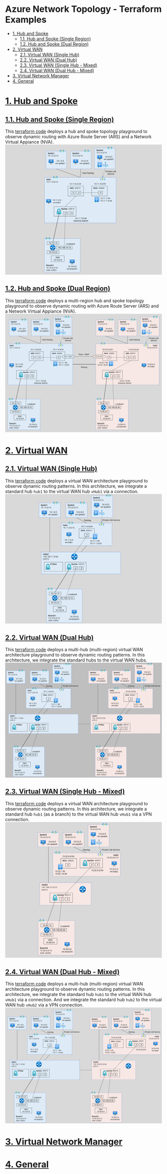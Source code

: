 
# Azure Network Topology - Terraform Examples

<!-- TOC -->
- [1. Hub and Spoke](#1-hub-and-spoke)
    - [1.1. Hub and Spoke (Single Region)](#1-1-hub-spoke-single-region)
    - [1.2. Hub and Spoke (Dual Region)](#1-2-hub-spoke-dual-region)
- [2. Virtual WAN](#2-virtual-wan)
    - [2.1. Virtual WAN (Single Hub)](#2-1-virtual-wan-single-hub)
    - [2.2. Virtual WAN (Dual Hub)](#2-2-Virtual-wan-dual-hub)
    - [2.3. Virtual WAN (Single Hub - Mixed)](#2-3-virtual-wan-single-hub-mixed)
    - [2.4. Virtual WAN (Dual Hub - Mixed)](#2-4-virtual-wan-dual-hub-mixed)
- [3. Virtual Network Manager](#3-virtual-network-manager)
- [4. General](#4-general)
<!-- /TOC -->

# [1. Hub and Spoke](./1-hub-and-spoke/)

## [1.1. Hub and Spoke (Single Region)](./1-hub-and-spoke/1-hub-spoke-single-region/)
This [terraform code](./1-hub-and-spoke/1-hub-spoke-single-region/) deploys a hub and spoke topology playground to observe dynamic routing with Azure Route Server (ARS) and a Network Virtual Appiance (NVA).
![Hub and Spoke (Single Region)](./images/hub-spoke-single-region.png)

## [1.2. Hub and Spoke (Dual Region)](./1-hub-and-spoke/2-hub-spoke-dual-region/)
This [terraform code](./1-hub-and-spoke/2-hub-spoke-dual-region/) deploys a multi-region hub and spoke topology playground to observe dynamic routing with Azure Route Server (ARS) and a Network Virtual Appiance (NVA).
![Hub and Spoke (Dual Region)](./images/hub-spoke-dual-region.png)

# [2. Virtual WAN](./2-virtual-wan/)

## [2.1. Virtual WAN (Single Hub)](./2-virtual-wan/1-virtual-wan-single-hub/)
This [terraform code](./2-virtual-wan/1-virtual-wan-single-hub/) deploys a virtual WAN architecture playground to observe dynamic routing patterns. In this architecture, we integrate a standard hub `hub1` to the virtual WAN hub `vHub1` via a connection.
![Virtual WAN (Single Hub)](./images/vwan-single-hub.png)

## [2.2. Virtual WAN (Dual Hub)](./2-virtual-wan/2-virtual-wan-dual-hub/)
This [terraform code](./2-virtual-wan/2-virtual-wan-dual-hub/) deploys a multi-hub (multi-region) virtual WAN architecture playground to observe dynamic routing patterns. In this architecture, we integrate the standard hubs to the virtual WAN hubs.
![Virtual WAN (Dual Hub)](./images/vwan-dual-hub.png)

## [2.3. Virtual WAN (Single Hub - Mixed)](./2-virtual-wan/3-virtual-wan-single-hub-mixed/)
This [terraform code](./2-virtual-wan/3-virtual-wan-single-hub-mixed/) deploys a virtual WAN architecture playground to observe dynamic routing patterns. In this architecture, we integrate a standard hub `hub1` (as a branch) to the virtual WAN hub `vHub1` via a VPN connection.
![Virtual WAN (Dual Hub)](./images/vwan-single-hub-mixed.png)

## [2.4. Virtual WAN (Dual Hub - Mixed)](./2-virtual-wan/4-virtual-wan-dual-hub-mixed/)
This [terraform code](./2-virtual-wan/4-virtual-wan-dual-hub-mixed/) deploys a multi-hub (multi-region) virtual WAN architecture playground to observe dynamic routing patterns. In this architecture, we integrate the standard hub `hub1` to the virtual WAN hub `vHub1` via a connection. And we integrate the standard hub `hub2` to the virtual WAN hub `vHub2` via a VPN connection.
![Virtual WAN (Dual Hub)](./images/vwan-dual-hub-mixed.png)
# [3. Virtual Network Manager](./3-virtual-network-manager/)

# [4. General](./4-general/)
